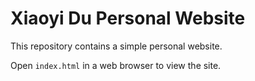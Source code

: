 # Xiaoyi Du Personal Website

This repository contains a simple personal website.

Open `index.html` in a web browser to view the site.
